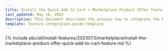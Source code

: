 ```yaml
---
title: Install the Quick Add to Cart + Marketplace Product Offer feature
last_updated: May 16, 2022
description: This document describes the process how to integrate the Marketplace Product Offer + Quick Add to Cart feature into a Spryker project.
template: feature-integration-guide-template
---
```


{% include pbc/all/install-features/202307.0/marketplace/install-the-marketplace-product-offer-quick-add-to-cart-feature.md %} <!-- To edit, see /_includes/pbc/all/install-features/202307.0/marketplace/install-the-marketplace-product-offer-quick-add-to-cart-feature.md -->
